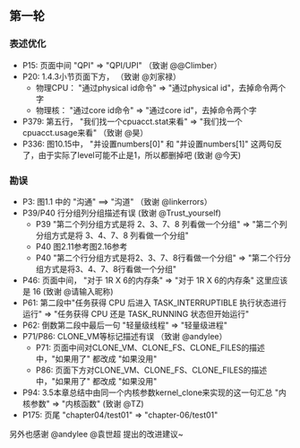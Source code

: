 ## 第一轮

### 表述优化
- P15: 页面中间 "QPI" => "QPI/UPI" （致谢 @@Climber）
- P20: 1.4.3小节页面下方， （致谢 @刘家禄）
	- 物理CPU： "通过physical id命令" => "通过physical id"，去掉命令两个字
	- 物理核： "通过core id命令" => "通过core id"，去掉命令两个字
- P379: 第五行， "我们找一个cpuacct.stat来看" => "我们找一个cpuacct.usage来看"   （致谢 @昊）
- P336: 图10.15中， "并设置numbers[0]" 和 "并设置numbers[1]" 这两句反了，由于实际了level可能不止是1，所以都删掉吧  (致谢 @今天)

### 勘误
- P3: 图1.1 中的 "沟通" ==> "沟道"  （致谢 @linkerrors）
- P39/P40 行分组列分组描述有误  (致谢 @Trust_yourself)
	- P39 "第二个列分组方式是将 2、3、7、8 列看做一个分组" => "第二个列分组方式是将 3、4、7、8 列看做一个分组"
	- P40 图2.11参考图2.16参考
	- P40 "第二个行分组方式是将2、3、7、8行看做一个分组" => "第二个行分组方式是将3、4、7、8行看做一个分组"
- P46: 页面中间， "对于 1R X 6的内存条" => "对于 1R X 6的内存条" 这里应该是 16  (致谢 @请输入昵称)
- P61: 第二段中"任务获得 CPU 后进入 TASK_INTERRUPTIBLE 执行状态进行运行" => "任务获得 CPU 还是 TASK_RUNNING 状态但开始运行"
- P62: 倒数第二段中最后一句 "轻量级线程" => "轻量级进程"
- P71/P86:   CLONE_VM等标记描述有误  （致谢 @andylee） 
	- P71: 页面中间对CLONE_VM、CLONE_FS、CLONE_FILES的描述中，"如果用了" 都改成 "如果没用"
	- P86: 页面下方对CLONE_VM、CLONE_FS、CLONE_FILES的描述中，"如果用了" 都改成 "如果没用"
- P94: 3.5本章总结中由同一个内核参数kernel_clone来实现的这一句汇总  "内核参数" => "内核函数"  (致谢 @TZ)
- P175: 页尾 "chapter04/test01" =>  "chapter-06/test01"



另外也感谢 @andylee @袁世超 提出的改进建议~